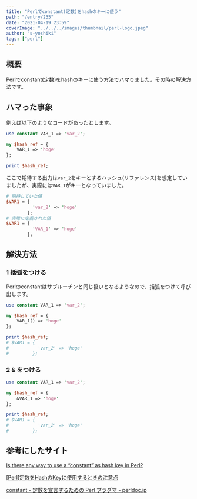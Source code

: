 ```yaml
---
title: "Perlでconstant(定数)をhashのキーに使う"
path: "/entry/235"
date: "2021-04-19 23:59"
coverImage: "../../../images/thumbnail/perl-logo.jpeg"
author: "s-yoshiki"
tags: ["perl"]
---
```


## 概要

Perlでconstant(定数)をhashのキーに使う方法でハマりました。その時の解決方法です。

## ハマった事象

例えば以下のようなコードがあったとします。

```perl
use constant VAR_1 => 'var_2';

my $hash_ref = {
    VAR_1 => 'hoge'
};

print $hash_ref;
```

ここで期待する出力は`var_2`をキーとするハッシュ(リファレンス)を想定していましたが、実際には`VAR_1`がキーとなっていました。

```perl
# 期待していた値
$VAR1 = {
          'var_2' => 'hoge'
        };
# 実際に定義された値
$VAR1 = {
          'VAR_1' => 'hoge'
        };
```

## 解決方法

### 1 括弧をつける

Perlのconstantはサブルーチンと同じ扱いとなるようなので、括弧をつけて呼び出します。

```perl
use constant VAR_1 => 'var_2';

my $hash_ref = {
    VAR_1() => 'hoge'
};

print $hash_ref;
# $VAR1 = {
#           'var_2' => 'hoge'
#         };
```

### 2 & をつける

```perl
use constant VAR_1 => 'var_2';

my $hash_ref = {
    &VAR_1 => 'hoge'
};

print $hash_ref;
# $VAR1 = {
#           'var_2' => 'hoge'
#         };
```

## 参考にしたサイト

[Is there any way to use a “constant” as hash key in Perl?](https://stackoverflow.com/questions/96848/is-there-any-way-to-use-a-constant-as-hash-key-in-perl)

[[Perl]定数をHashのKeyに使用するときの注意点](https://blog.goo.ne.jp/nbjogger/e/1d4707e452591f39df76af39f4afbe3d)

[constant - 定数を宣言するための Perl プラグマ - perldoc.jp](https://perldoc.jp/docs/modules/constant-1.17/constant.pod)
